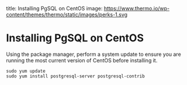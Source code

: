 title: Installing PgSQL on CentOS
image: https://www.thermo.io/wp-content/themes/thermo/static/images/perks-1.svg

# Installing PgSQL on CentOS
Using the package manager, perform a system update to ensure you are running the most current version of CentOS before installing it.
```
sudo yum update
sudo yum install postgresql-server postgresql-contrib
```

